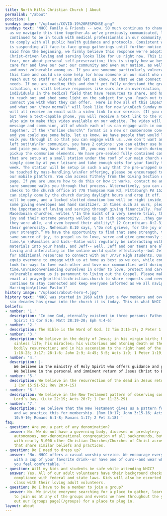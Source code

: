 ```yaml
---
title: North Hills Christian Church | About
permalink: "/about"
position: 1
sundays image: "/uploads/COVID-19%20RESPONSE.png"
sundays text: "NHCC Family & Friends -- wow. SO much continues to change and evolve
  as we navigate this time together.As we've previously communicated, leadership has
  continued to be in touch with medical professionals in our community, and is seeking
  to comply with all public health guidance and protocols. Consistent with this information, **NHCC
  is suspending all face-to-face group gatherings until further notice.**\n\nAs we've
  said from the beginning, we firmly believe this response we're adopting is what
  Christ-driven loving and serving looks like for us right now. This is not about
  fear, nor about personal self-preservation; this is simply how we best protect,
  care for and love our own: our community and even our nation, as well as the weakest
  and most vulnerable among us. If you are someone particularly vulnerable during
  this time and could use some help (or know someone in our midst who does), please
  reach out to staff or elders and let us know, so that we can connect resources with
  needs. If you are reading this and don't yet fully understand the gravity of this
  situation, or still believe responses like ours are an overreaction, there are Christ-following
  individuals in the medical field that have resources to share, and have even offered
  to reach out and shed some light on the subject for you. Reach out to me and I will
  connect you with what they can offer.  Here is how all of this impacts us as a church
  and what our \"new normal\" will look like for now:\n\nEach Sunday morning  you
  will all receive an email with a video link to our service. (If you don't use email,
  but have a text-capable phone, you will receive a text link to the video). We will
  also aim to make this video available on our website. The video will include worship,
  message and communion, all of which each of us can engage with in our own homes
  together. If the \"online church\" format is a new or cumbersome concept for you,
  and you could use some help, let us know. We have people that would love to help
  walk you through it so that you can engage with us...we don't want anyone to be
  left out!\n\nFor communion, you have 2 options: you can either use bread/crackers
  and juice you may have at home, OR, you may come to the church during the week and
  pickup the communion elements. We have pre-sealed fully contained communion packets
  that are setup at a small station under the roof of our main church entrance...
  simply come by at your leisure and take enough sets for your family to use for that
  week. The station will be setup in such a way that the pre-wrapped sets will not
  be touched by mass-handling.\n\nFor offering, please be encouraged to use Tithely,
  our mobile platform. You can access Tithely from the Giving Section on our Community
  page. If you are unsure how to do this or how it works, contact me and I will make
  sure someone walks you through that process. Alternatively, you can always mail
  checks to the church office at 778 Thompson Run Rd, Pittsburgh PA 15237, OR, you
  can simply come by the church during daylight hours and drop it off. The lower door
  will be open, and a locked slotted donation box will be right inside, along with
  some giving envelopes and hand sanitizer. In times such as ours, please do not underestimate
  the importance of loving and serving through giving financially. Paul, talking about
  Macedonian churches, writes \"In the midst of a very severe trial, their overflowing
  joy and their extreme poverty welled up in rich generosity...they gave as much as
  they were able, and even beyond their ability\" (2 Corinthians 8:2-3). Their joy informed
  their generosity. Nehemiah 8:10 says, \"Do not grieve, for the joy of the Lord is
  your strength.” We have the opportunity to find that same strength, through that
  same source of joy, to propel us to love, serve and give generously in this unique
  time.\n \nFamilies and kids--Katie will regularly be interacting with you and getting
  materials into your hands, and Jeff-- well, Jeff and our teens are already naturally
  living and interacting in the online world quite effectively--but Jeff will be looking
  for additional resources to connect with our Jr/Sr High students. Our hope is to
  equip everyone to engage with us at home as best as we can, while continuing to
  look for ways to love each other and love our communities well during this extraordinary
  time.\n\nInconveniencing ourselves in order to love, protect and care for the most
  vulnerable among us is paramount to living out the Gospel. Please make use of our
  email at prayer@northhillschristian.church to share requests and needs, and we will
  continue to stay connected and keep everyone informed as we all navigate this together.\n\nEthan
  Harrington\n(Lead Pastor)"
history image: "/uploads/about-hero-4.jpg"
history text: 'NHCC was started in 1960 with just a few members and over the next
  six decades has grown into the church it is today. This is what NHCC believes:'
beliefs:
- number: '1.'
  description: 'In one God, eternally existent in three persons: Father, Son and Holy
    Spirit (1 Cor 8:6; Matt 28:19-20; Eph 4:4-6)'
- number: '2.'
  description: The Bible is the Word of God. (2 Tim 3:15-17; 2 Peter 1:19-21)
- number: '3.'
  description: We believe in the deity of Jesus; in his virgin birth; his perfect
    sinless life; his miracles; his victorious and atoning death on the cross; his
    bodily resurrection; and in his ascension to the right hand of the Father. (Matt
    1:18-23; 3:17; 28:1-6; John 2:9; 4:45; 5:5; Acts 1:9; 1 Peter 1:19; 22:21-25)
- number: '4.'
  description: |-
    We believe in the ministry of Holy Spirit who offers guidance and gifts to live in the community of the Church. (John 14:26; 15:26-27)
    We believe in the personal and imminent return of Jesus Christ to Earth. (John 14:13; Acts 1:11; 1 Thess 4:14-18)
- number: '5.'
  description: We believe in the resurrection of the dead in Jesus return. (Matt 25:31-32;
    1 Cor 15:51-52; Rev 20:4-15)
- number: '6.'
  description: We believe in the New Testament pattern of observing communion each
    Lord’s Day. (Luke 22:19; Acts 20:7; 1 Cor 11:23-29)
- number: '7.'
  description: 'We believe that the New Testament gives us a pattern for salvation,
    and we practice this for membership. (Rom 10:17; John 3:15-16; Acts 2:38; Rom
    10:9-10; Romans 6:1-8; Romans 1:17; 2 Pet 3:18) '
faq:
- question: Are you a part of any denomination?
  answer: No. We do not have a governing body, dioceses or presbytery. NHCC is an
    autonomous, non-denominational congregation of all backgrounds, but we are associated
    with nearly 5,000 other Christian Churches/Churches of Christ across the world
    that share similar beliefs and practices.
- question: Do I need to dress up?
  answer: 'No. NHCC offers a casual worship service. We encourage everyone to come
    with a cup of your favorite drink--or have one of ours--and wear whatever makes
    you feel comfortable. '
- question: Will my kids and students be safe while attending NHCC?
  answer: Yes. All of our adult volunteers have their background checks and are in
    compliance with federal and state laws. Kids will also be escorted back to their
    class with their loving adult volunteers.
- question: Do I have to be a member to join a group?
  answer: No. We invite everyone searching for a place to gather, learn and serve
    to join us at any of the groups and events we have throughout the year. Check
    out our [groups page](/groups) for a place to plug in.
layout: about
---
```


